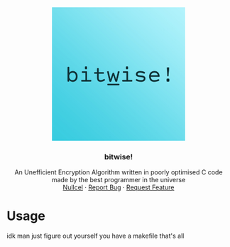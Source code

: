 <div align="center">
<img src="https://raw.githubusercontent.com/nullcel/bitwise/refs/heads/main/docs/bitwisejpg.jpg" height="300px">

<h3 align="center">bitwise!</h3>
  <p align="center">
    An Unefficient Encryption Algorithm written in poorly optimised C code<br> made by the best programmer in the universe
    <br />
    <a href="https://nullcel.com/">Nullcel</a>
    ·
    <a href="https://github.com/nullcel/bitwise/issues/new">Report Bug</a>
    ·
    <a href="https://github.com/nullcel/bitwise/issues/new">Request Feature</a>
    
  </p>
</div>

# Usage
idk man just figure out yourself you have a makefile that's all
